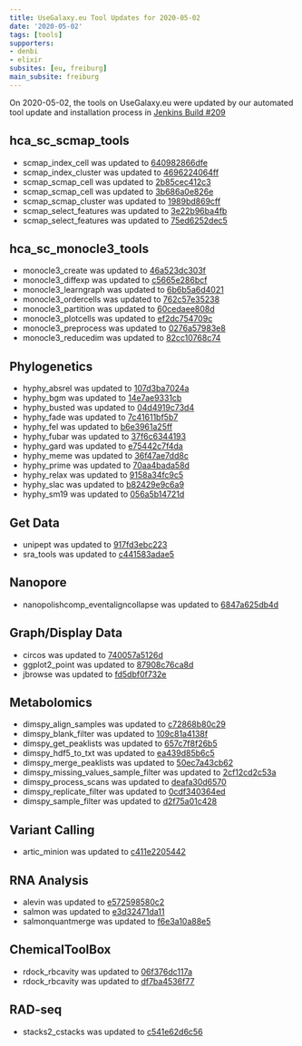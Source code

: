 ```yaml
---
title: UseGalaxy.eu Tool Updates for 2020-05-02
date: '2020-05-02'
tags: [tools]
supporters:
- denbi
- elixir
subsites: [eu, freiburg]
main_subsite: freiburg
---
```


On 2020-05-02, the tools on UseGalaxy.eu were updated by our automated tool update and installation process in [Jenkins Build #209](https://build.galaxyproject.eu/job/usegalaxy-eu/job/install-tools/#209/)


## hca_sc_scmap_tools

- scmap_index_cell was updated to [640982866dfe](https://toolshed.g2.bx.psu.edu/view/ebi-gxa/scmap_index_cell/640982866dfe)
- scmap_index_cluster was updated to [4696224064ff](https://toolshed.g2.bx.psu.edu/view/ebi-gxa/scmap_index_cluster/4696224064ff)
- scmap_scmap_cell was updated to [2b85cec412c3](https://toolshed.g2.bx.psu.edu/view/ebi-gxa/scmap_scmap_cell/2b85cec412c3)
- scmap_scmap_cell was updated to [3b686a0e826e](https://toolshed.g2.bx.psu.edu/view/ebi-gxa/scmap_scmap_cell/3b686a0e826e)
- scmap_scmap_cluster was updated to [1989bd869cff](https://toolshed.g2.bx.psu.edu/view/ebi-gxa/scmap_scmap_cluster/1989bd869cff)
- scmap_select_features was updated to [3e22b96ba4fb](https://toolshed.g2.bx.psu.edu/view/ebi-gxa/scmap_select_features/3e22b96ba4fb)
- scmap_select_features was updated to [75ed6252dec5](https://toolshed.g2.bx.psu.edu/view/ebi-gxa/scmap_select_features/75ed6252dec5)

## hca_sc_monocle3_tools

- monocle3_create was updated to [46a523dc303f](https://toolshed.g2.bx.psu.edu/view/ebi-gxa/monocle3_create/46a523dc303f)
- monocle3_diffexp was updated to [c5665e286bcf](https://toolshed.g2.bx.psu.edu/view/ebi-gxa/monocle3_diffexp/c5665e286bcf)
- monocle3_learngraph was updated to [6b6b5a6d4021](https://toolshed.g2.bx.psu.edu/view/ebi-gxa/monocle3_learngraph/6b6b5a6d4021)
- monocle3_ordercells was updated to [762c57e35238](https://toolshed.g2.bx.psu.edu/view/ebi-gxa/monocle3_ordercells/762c57e35238)
- monocle3_partition was updated to [60cedaee808d](https://toolshed.g2.bx.psu.edu/view/ebi-gxa/monocle3_partition/60cedaee808d)
- monocle3_plotcells was updated to [ef2dc754709c](https://toolshed.g2.bx.psu.edu/view/ebi-gxa/monocle3_plotcells/ef2dc754709c)
- monocle3_preprocess was updated to [0276a57983e8](https://toolshed.g2.bx.psu.edu/view/ebi-gxa/monocle3_preprocess/0276a57983e8)
- monocle3_reducedim was updated to [82cc10768c74](https://toolshed.g2.bx.psu.edu/view/ebi-gxa/monocle3_reducedim/82cc10768c74)

## Phylogenetics

- hyphy_absrel was updated to [107d3ba7024a](https://toolshed.g2.bx.psu.edu/view/iuc/hyphy_absrel/107d3ba7024a)
- hyphy_bgm was updated to [14e7ae9331cb](https://toolshed.g2.bx.psu.edu/view/iuc/hyphy_bgm/14e7ae9331cb)
- hyphy_busted was updated to [04d4919c73d4](https://toolshed.g2.bx.psu.edu/view/iuc/hyphy_busted/04d4919c73d4)
- hyphy_fade was updated to [7c41611bf5b7](https://toolshed.g2.bx.psu.edu/view/iuc/hyphy_fade/7c41611bf5b7)
- hyphy_fel was updated to [b6e3961a25ff](https://toolshed.g2.bx.psu.edu/view/iuc/hyphy_fel/b6e3961a25ff)
- hyphy_fubar was updated to [37f6c6344193](https://toolshed.g2.bx.psu.edu/view/iuc/hyphy_fubar/37f6c6344193)
- hyphy_gard was updated to [e75442c7f4da](https://toolshed.g2.bx.psu.edu/view/iuc/hyphy_gard/e75442c7f4da)
- hyphy_meme was updated to [36f47ae7dd8c](https://toolshed.g2.bx.psu.edu/view/iuc/hyphy_meme/36f47ae7dd8c)
- hyphy_prime was updated to [70aa4bada58d](https://toolshed.g2.bx.psu.edu/view/iuc/hyphy_prime/70aa4bada58d)
- hyphy_relax was updated to [9158a34fc9c5](https://toolshed.g2.bx.psu.edu/view/iuc/hyphy_relax/9158a34fc9c5)
- hyphy_slac was updated to [b82429e9c6a9](https://toolshed.g2.bx.psu.edu/view/iuc/hyphy_slac/b82429e9c6a9)
- hyphy_sm19 was updated to [056a5b14721d](https://toolshed.g2.bx.psu.edu/view/iuc/hyphy_sm19/056a5b14721d)

## Get Data

- unipept was updated to [917fd3ebc223](https://toolshed.g2.bx.psu.edu/view/galaxyp/unipept/917fd3ebc223)
- sra_tools was updated to [c441583adae5](https://toolshed.g2.bx.psu.edu/view/iuc/sra_tools/c441583adae5)

## Nanopore

- nanopolishcomp_eventaligncollapse was updated to [6847a625db4d](https://toolshed.g2.bx.psu.edu/view/iuc/nanopolishcomp_eventaligncollapse/6847a625db4d)

## Graph/Display Data

- circos was updated to [740057a5126d](https://toolshed.g2.bx.psu.edu/view/iuc/circos/740057a5126d)
- ggplot2_point was updated to [87908c76ca8d](https://toolshed.g2.bx.psu.edu/view/iuc/ggplot2_point/87908c76ca8d)
- jbrowse was updated to [fd5dbf0f732e](https://toolshed.g2.bx.psu.edu/view/iuc/jbrowse/fd5dbf0f732e)

## Metabolomics

- dimspy_align_samples was updated to [c72868b80c29](https://toolshed.g2.bx.psu.edu/view/computational-metabolomics/dimspy_align_samples/c72868b80c29)
- dimspy_blank_filter was updated to [109c81a4138f](https://toolshed.g2.bx.psu.edu/view/computational-metabolomics/dimspy_blank_filter/109c81a4138f)
- dimspy_get_peaklists was updated to [657c7f8f26b5](https://toolshed.g2.bx.psu.edu/view/computational-metabolomics/dimspy_get_peaklists/657c7f8f26b5)
- dimspy_hdf5_to_txt was updated to [ea439d85b6c5](https://toolshed.g2.bx.psu.edu/view/computational-metabolomics/dimspy_hdf5_to_txt/ea439d85b6c5)
- dimspy_merge_peaklists was updated to [50ec7a43cb62](https://toolshed.g2.bx.psu.edu/view/computational-metabolomics/dimspy_merge_peaklists/50ec7a43cb62)
- dimspy_missing_values_sample_filter was updated to [2cf12cd2c53a](https://toolshed.g2.bx.psu.edu/view/computational-metabolomics/dimspy_missing_values_sample_filter/2cf12cd2c53a)
- dimspy_process_scans was updated to [deafa30d6570](https://toolshed.g2.bx.psu.edu/view/computational-metabolomics/dimspy_process_scans/deafa30d6570)
- dimspy_replicate_filter was updated to [0cdf340364ed](https://toolshed.g2.bx.psu.edu/view/computational-metabolomics/dimspy_replicate_filter/0cdf340364ed)
- dimspy_sample_filter was updated to [d2f75a01c428](https://toolshed.g2.bx.psu.edu/view/computational-metabolomics/dimspy_sample_filter/d2f75a01c428)

## Variant Calling

- artic_minion was updated to [c411e2205442](https://toolshed.g2.bx.psu.edu/view/iuc/artic_minion/c411e2205442)

## RNA Analysis

- alevin was updated to [e572598580c2](https://toolshed.g2.bx.psu.edu/view/bgruening/alevin/e572598580c2)
- salmon was updated to [e3d32471da11](https://toolshed.g2.bx.psu.edu/view/bgruening/salmon/e3d32471da11)
- salmonquantmerge was updated to [f6e3a10a88e5](https://toolshed.g2.bx.psu.edu/view/bgruening/salmonquantmerge/f6e3a10a88e5)

## ChemicalToolBox

- rdock_rbcavity was updated to [06f376dc117a](https://toolshed.g2.bx.psu.edu/view/bgruening/rdock_rbcavity/06f376dc117a)
- rdock_rbcavity was updated to [df7ba4536f77](https://toolshed.g2.bx.psu.edu/view/bgruening/rdock_rbcavity/df7ba4536f77)

## RAD-seq

- stacks2_cstacks was updated to [c541e62d6c56](https://toolshed.g2.bx.psu.edu/view/iuc/stacks2_cstacks/c541e62d6c56)


